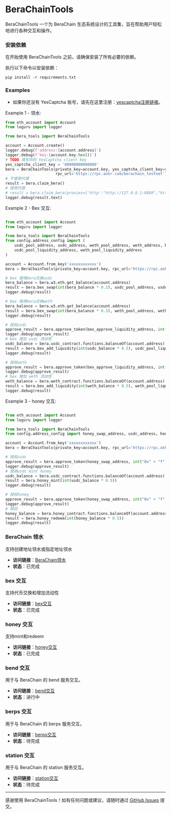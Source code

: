 # BeraChainTools

BeraChainTools 一个为 BeraChain 生态系统设计的工具集，旨在帮助用户轻松地进行各种交互和操作。

### 安装依赖

在开始使用 BeraChainTools 之前，请确保安装了所有必要的依赖。

执行以下命令以安装依赖：

```
pip install -r requirements.txt
```

### Examples

- 如果你还没有 YesCaptcha 账号，请先在这里注册：[yescaptcha注册链接](https://yescaptcha.com/i/0vVEgw)。

Example 1 - 领水:

```python
from eth_account import Account
from loguru import logger

from bera_tools import BeraChainTools

account = Account.create()
logger.debug(f'address:{account.address}')
logger.debug(f'key:{account.key.hex()}')
# TODO 填写你的 YesCaptcha client key
yes_captcha_client_key = '00000000000000'
bera = BeraChainTools(private_key=account.key, yes_captcha_client_key=yes_captcha_client_key,
                      rpc_url='https://rpc.ankr.com/berachain_testnet')
# 不使用代理
result = bera.claim_bera()
# 使用代理
# result = bera.claim_bera(proxies={'http':"http://127.0.0.1:8888","https":"http://127.0.0.1:8888"})
logger.debug(result.text)
```

Example 2 - Bex 交互:

```python

from eth_account import Account
from loguru import logger

from bera_tools import BeraChainTools
from config.address_config import (
    usdc_pool_address, usdc_address, weth_pool_address, weth_address, bex_approve_liquidity_address,
    usdc_pool_liquidity_address, weth_pool_liquidity_address
)

account = Account.from_key('xxxxxxxxxxxx')
bera = BeraChainTools(private_key=account.key, rpc_url='https://rpc.ankr.com/berachain_testnet')

# bex 使用bera交换usdc
bera_balance = bera.w3.eth.get_balance(account.address)
result = bera.bex_swap(int(bera_balance * 0.2), usdc_pool_address, usdc_address)
logger.debug(result)

# bex 使用bera交换weth
bera_balance = bera.w3.eth.get_balance(account.address)
result = bera.bex_swap(int(bera_balance * 0.3), weth_pool_address, weth_address)
logger.debug(result)

# 授权usdc
approve_result = bera.approve_token(bex_approve_liquidity_address, int("0x" + "f" * 64, 16), usdc_address)
logger.debug(approve_result)
# bex 增加 usdc 流动性
usdc_balance = bera.usdc_contract.functions.balanceOf(account.address).call()
result = bera.bex_add_liquidity(int(usdc_balance * 0.5), usdc_pool_liquidity_address, usdc_address)
logger.debug(result)

# 授权weth
approve_result = bera.approve_token(bex_approve_liquidity_address, int("0x" + "f" * 64, 16), weth_address)
logger.debug(approve_result)
# bex 增加 weth 流动性
weth_balance = bera.weth_contract.functions.balanceOf(account.address).call()
result = bera.bex_add_liquidity(int(weth_balance * 0.5), weth_pool_liquidity_address, weth_address)
logger.debug(result)

```

Example 3 - honey 交互:

```python

from eth_account import Account
from loguru import logger

from bera_tools import BeraChainTools
from config.address_config import honey_swap_address, usdc_address, honey_address

account = Account.from_key('xxxxxxxxxxxx')
bera = BeraChainTools(private_key=account.key, rpc_url='https://rpc.ankr.com/berachain_testnet')

# 授权usdc
approve_result = bera.approve_token(honey_swap_address, int("0x" + "f" * 64, 16), usdc_address)
logger.debug(approve_result)
# 使用usdc mint honey
usdc_balance = bera.usdc_contract.functions.balanceOf(account.address).call()
result = bera.honey_mint(int(usdc_balance * 0.5))
logger.debug(result)

# 授权honey
approve_result = bera.approve_token(honey_swap_address, int("0x" + "f" * 64, 16), honey_address)
logger.debug(approve_result)
# 赎回 
honey_balance = bera.honey_contract.functions.balanceOf(account.address).call()
result = bera.honey_redeem(int(honey_balance * 0.5))
logger.debug(result)

```


### BeraChain 领水

支持创建地址领水或指定地址领水

- **访问链接**：[BeraChain领水](https://artio.faucet.berachain.com/)
- **状态**：已完成

### bex 交互

支持代币交换和增加流动性

- **访问链接**：[bex交互](https://artio.bex.berachain.com/swap)
- **状态**：已完成

### honey 交互

支持mint和redeem

- **访问链接**：[honey交互](https://artio.honey.berachain.com)
- **状态**：已完成

### bend 交互

用于与 BeraChain 的 bend 服务交互。

- **访问链接**：[bend交互](https://artio.bend.berachain.com/)
- **状态**：进行中

### berps 交互

用于与 BeraChain 的 berps 服务交互。

- **访问链接**：[berps交互](https://artio.berps.berachain.com/)
- **状态**：待完成

### station 交互

用于与 BeraChain 的 station 服务交互。

- **访问链接**：[station交互](https://artio.station.berachain.com/)
- **状态**：待完成

---

感谢使用
BeraChainTools！如有任何问题或建议，请随时通过 [GitHub Issues](https://github.com/ymmmmmmmm/BeraChainTools/issues) 提交。

